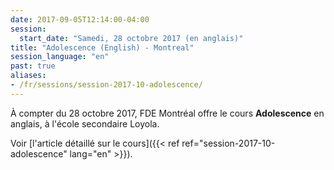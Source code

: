 ```yaml
---
date: 2017-09-05T12:14:00-04:00
session:
  start_date: "Samedi, 28 octobre 2017 (en anglais)"
title: "Adolescence (English) - Montreal"
session_language: "en"
past: true
aliases:
- /fr/sessions/session-2017-10-adolescence/
---
```


À compter du 28 octobre 2017, FDE Montréal offre le cours **Adolescence** en anglais, à l'école secondaire Loyola.

Voir [l'article détaillé sur le cours]({{< ref ref="session-2017-10-adolescence" lang="en" >}}).
